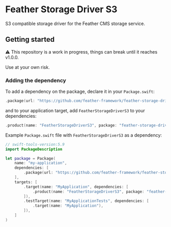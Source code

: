 # Feather Storage Driver S3

S3 compatible storage driver for the Feather CMS storage service.

## Getting started

⚠️ This repository is a work in progress, things can break until it reaches v1.0.0. 

Use at your own risk.

### Adding the dependency

To add a dependency on the package, declare it in your `Package.swift`:

```swift
.package(url: "https://github.com/feather-framework/feather-storage-driver-s3.git", .upToNextMinor(from: "0.2.0")),
```

and to your application target, add `FeatherStorageDriverS3` to your dependencies:

```swift
.product(name: "FeatherStorageDriverS3", package: "feather-storage-driver-s3")
```

Example `Package.swift` file with `FeatherStorageDriverS3` as a dependency:

```swift
// swift-tools-version:5.9
import PackageDescription

let package = Package(
    name: "my-application",
    dependencies: [
        .package(url: "https://github.com/feather-framework/feather-storage-driver-s3.git", .upToNextMinor(from: "0.2.0")),
    ],
    targets: [
        .target(name: "MyApplication", dependencies: [
            .product(name: "FeatherStorageDriverS3", package: "feather-storage-driver-s3")
        ]),
        .testTarget(name: "MyApplicationTests", dependencies: [
            .target(name: "MyApplication"),
        ]),
    ]
)
```


